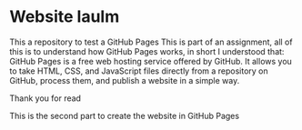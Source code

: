 # Website laulm
This a repository to test a GitHub Pages
This is part of an assignment, all of this is to understand how GitHub Pages works, in short I understood that: GitHub Pages is a free web hosting service offered by GitHub. It allows you to take HTML, CSS, and JavaScript files directly from a repository on GitHub, process them, and publish a website in a simple way.

Thank you for read



This is the second part to create the website in GitHub Pages